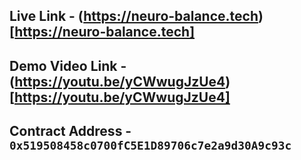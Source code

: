 ## Live Link - (https://neuro-balance.tech)[https://neuro-balance.tech]

## Demo Video Link - (https://youtu.be/yCWwugJzUe4)[https://youtu.be/yCWwugJzUe4]

## Contract Address - `0x519508458c0700fC5E1D89706c7e2a9d30A9c93c`

